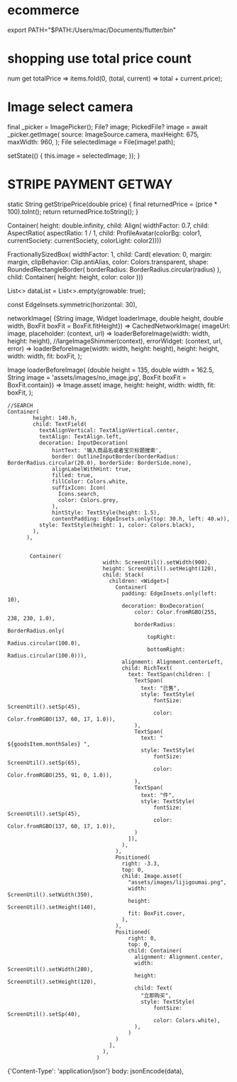# ecommerce

export PATH="$PATH:/Users/mac/Documents/flutter/bin"

# shopping use total price count
num get totalPrice => items.fold(0, (total, current) => total + current.price);

# Image select camera
final _picker = ImagePicker();
File? image;
PickedFile? image = await _picker.getImage(
    source: ImageSource.camera,
    maxHeight: 675,
    maxWidth: 960,
  );
  File selectedImage = File(image!.path);

  setState(() {
    this.image = selectedImage;
  });
}

# STRIPE PAYMENT GETWAY
static String getStripePrice(double price) {
   final returnedPrice = (price * 100).toInt();
   return returnedPrice.toString();
}

Container(
      height: double.infinity,
      child: Align(
        widthFactor: 0.7,
        child: AspectRatio(
          aspectRatio: 1 / 1,
          child: ProfileAvatar(colorBg: color1, currentSociety: currentSociety, colorLight: color2))))

FractionallySizedBox(
        widthFactor: 1,
        child: Card(
          elevation: 0,
          margin: margin,
          clipBehavior: Clip.antiAlias,
          color: Colors.transparent,
          shape: RoundedRectangleBorder(
            borderRadius: BorderRadius.circular(radius) ),
          child: Container(
            height: height,
            color: color
          )))

List<> dataList = List<>.empty(growable: true);

const EdgeInsets.symmetric(horizontal: 30),

networkImage(
    {String image,
      Widget loaderImage,
      double height,
      double width,
      BoxFit boxFit = BoxFit.fitHeight}) =>
    CachedNetworkImage(
      imageUrl: image,
      placeholder: (context, url) =>
          loaderBeforeImage(width: width, height: height),
      //largeImageShimmer(context),
      errorWidget: (context, url, error) =>
          loaderBeforeImage(width: width, height: height),
      height: height,
      width: width,
      fit: boxFit,
    );

Image loaderBeforeImage(
    {double height = 135,
      double width = 162.5,
      String image = 'assets/images/no_image.jpg',
      BoxFit boxFit = BoxFit.contain}) =>
    Image.asset(
      image,
      height: height,
      width: width,
      fit: boxFit,
    );

    //SEARCH
    Container(
            height: 140.h,
            child: TextField(
              textAlignVertical: TextAlignVertical.center,
              textAlign: TextAlign.left,
              decoration: InputDecoration(
                  hintText: '输入商品名或者宝贝标题搜索',
                  border: OutlineInputBorder(borderRadius: BorderRadius.circular(20.0), borderSide: BorderSide.none),
                  alignLabelWithHint: true,
                  filled: true,
                  fillColor: Colors.white,
                  suffixIcon: Icon(
                    Icons.search,
                    color: Colors.grey,
                  ),
                  hintStyle: TextStyle(height: 1.5),
                  contentPadding: EdgeInsets.only(top: 30.h, left: 40.w)),
              style: TextStyle(height: 1, color: Colors.black),
            ),
          ),


           Container(
                                  width: ScreenUtil().setWidth(900),
                                  height: ScreenUtil().setHeight(120),
                                  child: Stack(
                                    children: <Widget>[
                                      Container(
                                        padding: EdgeInsets.only(left: 10),
                                        decoration: BoxDecoration(
                                            color: Color.fromRGBO(255, 238, 230, 1.0),
                                            borderRadius: BorderRadius.only(
                                                topRight: Radius.circular(100.0),
                                                bottomRight: Radius.circular(100.0))),
                                        alignment: Alignment.centerLeft,
                                        child: RichText(
                                          text: TextSpan(children: [
                                            TextSpan(
                                              text: "已售",
                                              style: TextStyle(
                                                  fontSize: ScreenUtil().setSp(45),
                                                  color: Color.fromRGBO(137, 60, 17, 1.0)),
                                            ),
                                            TextSpan(
                                              text: " ${goodsItem.monthSales} ",
                                              style: TextStyle(
                                                  fontSize: ScreenUtil().setSp(65),
                                                  color: Color.fromRGBO(255, 91, 0, 1.0)),
                                            ),
                                            TextSpan(
                                              text: "件",
                                              style: TextStyle(
                                                  fontSize: ScreenUtil().setSp(45),
                                                  color: Color.fromRGBO(137, 60, 17, 1.0)),
                                            )
                                          ]),
                                        ),
                                      ),
                                      Positioned(
                                        right: -3.3,
                                        top: 0,
                                        child: Image.asset(
                                          "assets/images/lijigoumai.png",
                                          width: ScreenUtil().setWidth(350),
                                          height: ScreenUtil().setHeight(140),
                                          fit: BoxFit.cover,
                                        ),
                                      ),
                                      Positioned(
                                          right: 0,
                                          top: 0,
                                          child: Container(
                                            alignment: Alignment.center,
                                            width: ScreenUtil().setWidth(280),
                                            height: ScreenUtil().setHeight(120),
                                            child: Text(
                                              "立即购买",
                                              style: TextStyle(
                                                  fontSize: ScreenUtil().setSp(40),
                                                  color: Colors.white),
                                            ),
                                          )
                                      )
                                    ],
                                  ),
                                )

 {'Content-Type': 'application/json'}
   body: jsonEncode(data),